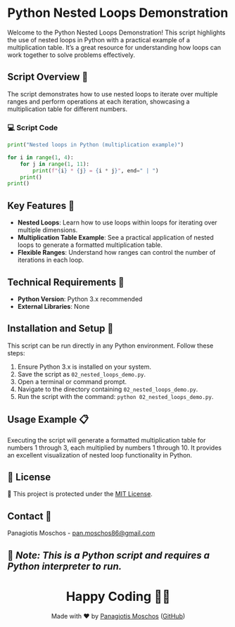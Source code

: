# Python Nested Loops Demonstration

Welcome to the Python Nested Loops Demonstration! This script highlights the use of nested loops in Python with a practical example of a multiplication table. It’s a great resource for understanding how loops can work together to solve problems effectively.

## Script Overview 📘

The script demonstrates how to use nested loops to iterate over multiple ranges and perform operations at each iteration, showcasing a multiplication table for different numbers.

### 💻 Script Code

```python
print("Nested loops in Python (multiplication example)")

for i in range(1, 4):
    for j in range(1, 11):
        print(f"{i} * {j} = {i * j}", end=" | ")
    print()
print()
```

## Key Features 🌟

- **Nested Loops**: Learn how to use loops within loops for iterating over multiple dimensions.
- **Multiplication Table Example**: See a practical application of nested loops to generate a formatted multiplication table.
- **Flexible Ranges**: Understand how ranges can control the number of iterations in each loop.

## Technical Requirements 🔧

- **Python Version**: Python 3.x recommended
- **External Libraries**: None

## Installation and Setup 🚀

This script can be run directly in any Python environment. Follow these steps:

1. Ensure Python 3.x is installed on your system.
2. Save the script as `02_nested_loops_demo.py`.
3. Open a terminal or command prompt.
4. Navigate to the directory containing `02_nested_loops_demo.py`.
5. Run the script with the command: `python 02_nested_loops_demo.py`.

## Usage Example 📋

Executing the script will generate a formatted multiplication table for numbers 1 through 3, each multiplied by numbers 1 through 10. It provides an excellent visualization of nested loop functionality in Python.

## 📄 License
🔐 This project is protected under the [MIT License](https://mit-license.org/).


## Contact 📧
Panagiotis Moschos - pan.moschos86@gmail.com

🔗 *Note: This is a Python script and requires a Python interpreter to run.*
---
<h1 align="center">Happy Coding 👨‍💻</h1>

<p align="center">
  Made with ❤️ by <a href="https://www.linkedin.com/in/panagiotis-moschos">Panagiotis Moschos</a> (<a href="https://github.com/pmoschos">GitHub</a>)
</p>